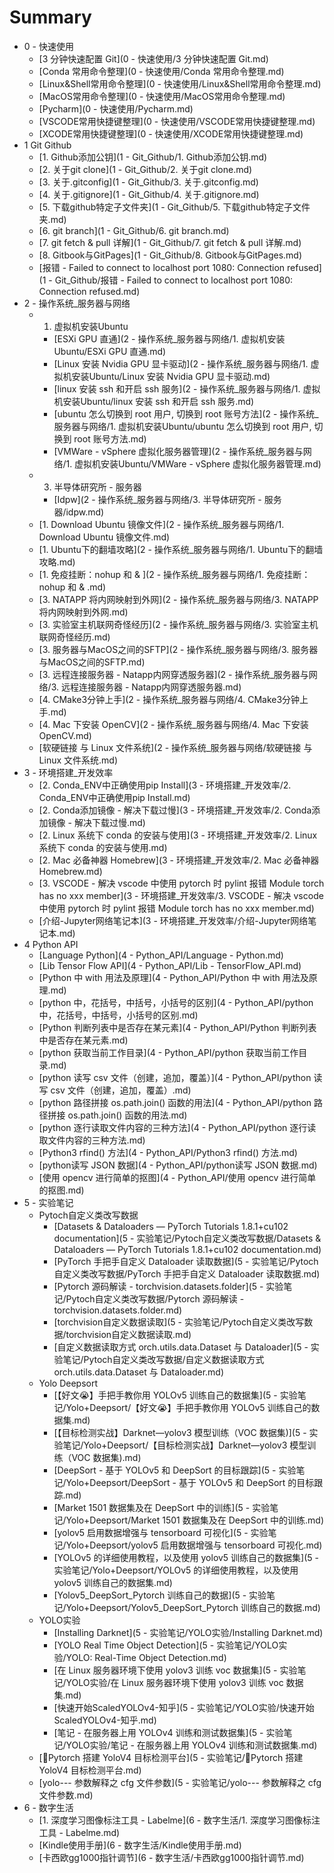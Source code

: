 # Summary

- 0 - 快速使用
  * [3 分钟快速配置 Git](0 - 快速使用/3 分钟快速配置 Git.md)
  * [Conda 常用命令整理](0 - 快速使用/Conda 常用命令整理.md)
  * [Linux&Shell常用命令整理](0 - 快速使用/Linux&Shell常用命令整理.md)
  * [MacOS常用命令整理](0 - 快速使用/MacOS常用命令整理.md)
  * [Pycharm](0 - 快速使用/Pycharm.md)
  * [VSCODE常用快捷键整理](0 - 快速使用/VSCODE常用快捷键整理.md)
  * [XCODE常用快捷键整理](0 - 快速使用/XCODE常用快捷键整理.md)
- 1 Git Github
  * [1. Github添加公钥](1 - Git_Github/1. Github添加公钥.md)
  * [2. 关于git clone](1 - Git_Github/2. 关于git clone.md)
  * [3. 关于.gitconfig](1 - Git_Github/3. 关于.gitconfig.md)
  * [4. 关于.gitignore](1 - Git_Github/4. 关于.gitignore.md)
  * [5. 下载github特定子文件夹](1 - Git_Github/5. 下载github特定子文件夹.md)
  * [6. git branch](1 - Git_Github/6. git branch.md)
  * [7. git fetch & pull 详解](1 - Git_Github/7. git fetch & pull 详解.md)
  * [8. Gitbook与GitPages](1 - Git_Github/8. Gitbook与GitPages.md)
  * [报错 - Failed to connect to localhost port 1080: Connection refused](1 - Git_Github/报错 - Failed to connect to localhost port 1080: Connection refused.md)
- 2 - 操作系统_服务器与网络
  - 1. 虚拟机安装Ubuntu
    * [ESXi GPU 直通](2 - 操作系统_服务器与网络/1. 虚拟机安装Ubuntu/ESXi GPU 直通.md)
    * [Linux 安装 Nvidia GPU 显卡驱动](2 - 操作系统_服务器与网络/1. 虚拟机安装Ubuntu/Linux 安装 Nvidia GPU 显卡驱动.md)
    * [linux 安装 ssh 和开启 ssh 服务](2 - 操作系统_服务器与网络/1. 虚拟机安装Ubuntu/linux 安装 ssh 和开启 ssh 服务.md)
    * [ubuntu 怎么切换到 root 用户, 切换到 root 账号方法](2 - 操作系统_服务器与网络/1. 虚拟机安装Ubuntu/ubuntu 怎么切换到 root 用户, 切换到 root 账号方法.md)
    * [VMWare - vSphere 虚拟化服务器管理](2 - 操作系统_服务器与网络/1. 虚拟机安装Ubuntu/VMWare - vSphere 虚拟化服务器管理.md)
  - 3. 半导体研究所 - 服务器
    * [Idpw](2 - 操作系统_服务器与网络/3. 半导体研究所 - 服务器/idpw.md)
  * [1. Download Ubuntu 镜像文件](2 - 操作系统_服务器与网络/1. Download Ubuntu 镜像文件.md)
  * [1. Ubuntu下的翻墙攻略](2 - 操作系统_服务器与网络/1. Ubuntu下的翻墙攻略.md)
  * [1. 免疫挂断：nohup 和 & ](2 - 操作系统_服务器与网络/1. 免疫挂断：nohup 和 & .md)
  * [3. NATAPP 将内网映射到外网](2 - 操作系统_服务器与网络/3. NATAPP 将内网映射到外网.md)
  * [3. 实验室主机联网奇怪经历](2 - 操作系统_服务器与网络/3. 实验室主机联网奇怪经历.md)
  * [3. 服务器与MacOS之间的SFTP](2 - 操作系统_服务器与网络/3. 服务器与MacOS之间的SFTP.md)
  * [3. 远程连接服务器 - Natapp内网穿透服务器](2 - 操作系统_服务器与网络/3. 远程连接服务器 - Natapp内网穿透服务器.md)
  * [4. CMake3分钟上手](2 - 操作系统_服务器与网络/4. CMake3分钟上手.md)
  * [4. Mac 下安装 OpenCV](2 - 操作系统_服务器与网络/4. Mac 下安装 OpenCV.md)
  * [软硬链接 与 Linux 文件系统](2 - 操作系统_服务器与网络/软硬链接 与 Linux 文件系统.md)
- 3 - 环境搭建_开发效率
  * [2. Conda_ENV中正确使用pip Install](3 - 环境搭建_开发效率/2. Conda_ENV中正确使用pip Install.md)
  * [2. Conda添加镜像 - 解决下载过慢](3 - 环境搭建_开发效率/2. Conda添加镜像 - 解决下载过慢.md)
  * [2. Linux 系统下 conda 的安装与使用](3 - 环境搭建_开发效率/2. Linux 系统下 conda 的安装与使用.md)
  * [2. Mac 必备神器 Homebrew](3 - 环境搭建_开发效率/2. Mac 必备神器 Homebrew.md)
  * [3. VSCODE - 解决 vscode 中使用 pytorch 时 pylint 报错 Module torch has no xxx member](3 - 环境搭建_开发效率/3. VSCODE - 解决 vscode 中使用 pytorch 时 pylint 报错 Module torch has no xxx member.md)
  * [介绍-Jupyter网络笔记本](3 - 环境搭建_开发效率/介绍-Jupyter网络笔记本.md)
- 4 Python API
  * [Language Python](4 - Python_API/Language - Python.md)
  * [Lib Tensor Flow API](4 - Python_API/Lib - TensorFlow_API.md)
  * [Python 中 with 用法及原理](4 - Python_API/Python 中 with 用法及原理.md)
  * [python 中，花括号，中括号，小括号的区别](4 - Python_API/python 中，花括号，中括号，小括号的区别.md)
  * [Python 判断列表中是否存在某元素](4 - Python_API/Python 判断列表中是否存在某元素.md)
  * [python 获取当前工作目录](4 - Python_API/python 获取当前工作目录.md)
  * [python 读写 csv 文件（创建，追加，覆盖）](4 - Python_API/python 读写 csv 文件（创建，追加，覆盖）.md)
  * [python 路径拼接 os.path.join() 函数的用法](4 - Python_API/python 路径拼接 os.path.join() 函数的用法.md)
  * [python 逐行读取文件内容的三种方法](4 - Python_API/python 逐行读取文件内容的三种方法.md)
  * [Python3 rfind() 方法](4 - Python_API/Python3 rfind() 方法.md)
  * [python读写 JSON 数据](4 - Python_API/python读写 JSON 数据.md)
  * [使用 opencv 进行简单的抠图](4 - Python_API/使用 opencv 进行简单的抠图.md)
- 5 - 实验笔记
  - Pytoch自定义类改写数据
    * [Datasets & Dataloaders — PyTorch Tutorials 1.8.1+cu102 documentation](5 - 实验笔记/Pytoch自定义类改写数据/Datasets & Dataloaders — PyTorch Tutorials 1.8.1+cu102 documentation.md)
    * [PyTorch 手把手自定义 Dataloader 读取数据](5 - 实验笔记/Pytoch自定义类改写数据/PyTorch 手把手自定义 Dataloader 读取数据.md)
    * [Pytorch 源码解读 - torchvision.datasets.folder](5 - 实验笔记/Pytoch自定义类改写数据/Pytorch 源码解读 - torchvision.datasets.folder.md)
    * [torchvision自定义数据读取](5 - 实验笔记/Pytoch自定义类改写数据/torchvision自定义数据读取.md)
    * [自定义数据读取方式 orch.utils.data.Dataset 与 Dataloader](5 - 实验笔记/Pytoch自定义类改写数据/自定义数据读取方式 orch.utils.data.Dataset 与 Dataloader.md)
  - Yolo Deepsort
    * [【好文😭】手把手教你用 YOLOv5 训练自己的数据集](5 - 实验笔记/Yolo+Deepsort/【好文😭】手把手教你用 YOLOv5 训练自己的数据集.md)
    * [【目标检测实战】Darknet—yolov3 模型训练（VOC 数据集)](5 - 实验笔记/Yolo+Deepsort/【目标检测实战】Darknet—yolov3 模型训练（VOC 数据集).md)
    * [DeepSort - 基于 YOLOv5 和 DeepSort 的目标跟踪](5 - 实验笔记/Yolo+Deepsort/DeepSort - 基于 YOLOv5 和 DeepSort 的目标跟踪.md)
    * [Market 1501 数据集及在 DeepSort 中的训练](5 - 实验笔记/Yolo+Deepsort/Market 1501 数据集及在 DeepSort 中的训练.md)
    * [yolov5 启用数据增强与 tensorboard 可视化](5 - 实验笔记/Yolo+Deepsort/yolov5 启用数据增强与 tensorboard 可视化.md)
    * [YOLOv5 的详细使用教程，以及使用 yolov5 训练自己的数据集](5 - 实验笔记/Yolo+Deepsort/YOLOv5 的详细使用教程，以及使用 yolov5 训练自己的数据集.md)
    * [Yolov5_DeepSort_Pytorch 训练自己的数据](5 - 实验笔记/Yolo+Deepsort/Yolov5_DeepSort_Pytorch 训练自己的数据.md)
  - YOLO实验
    * [Installing Darknet](5 - 实验笔记/YOLO实验/Installing Darknet.md)
    * [YOLO Real Time Object Detection](5 - 实验笔记/YOLO实验/YOLO: Real-Time Object Detection.md)
    * [在 Linux 服务器环境下使用 yolov3 训练 voc 数据集](5 - 实验笔记/YOLO实验/在 Linux 服务器环境下使用 yolov3 训练 voc 数据集.md)
    * [快速开始ScaledYOLOv4-知乎](5 - 实验笔记/YOLO实验/快速开始ScaledYOLOv4-知乎.md)
    * [笔记 - 在服务器上用 YOLOv4 训练和测试数据集](5 - 实验笔记/YOLO实验/笔记 - 在服务器上用 YOLOv4 训练和测试数据集.md)
  * [🌟Pytorch 搭建 YoloV4 目标检测平台](5 - 实验笔记/🌟Pytorch 搭建 YoloV4 目标检测平台.md)
  * [yolo--- 参数解释之 cfg 文件参数](5 - 实验笔记/yolo--- 参数解释之 cfg 文件参数.md)
- 6 - 数字生活
  * [1. 深度学习图像标注工具 - Labelme](6 - 数字生活/1. 深度学习图像标注工具 - Labelme.md)
  * [Kindle使用手册](6 - 数字生活/Kindle使用手册.md)
  * [卡西欧gg1000指针调节](6 - 数字生活/卡西欧gg1000指针调节.md)
